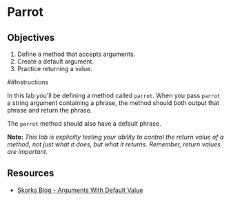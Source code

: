 # Parrot

## Objectives
1. Define a method that accepts arguments.
2. Create a default argument.
3. Practice returning a value.

##Instructions

In this lab you'll be defining a method called `parrot`. When you pass `parrot` a string argument containing a phrase, the method should both output that phrase and return the phrase. 

The `parrot` method should also have a default phrase. 

**Note:** *This lab is explicitly testing your ability to control the return value of a method, not just what it does, but what it returns. Remember, return values are important.*

## Resources
* [Skorks Blog - Arguments With Default Value](http://www.skorks.com/2009/08/method-arguments-in-ruby/)
